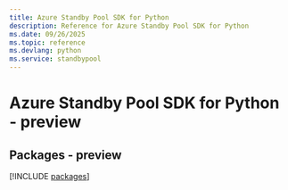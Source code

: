 ```yaml
---
title: Azure Standby Pool SDK for Python
description: Reference for Azure Standby Pool SDK for Python
ms.date: 09/26/2025
ms.topic: reference
ms.devlang: python
ms.service: standbypool
---
```

# Azure Standby Pool SDK for Python - preview
## Packages - preview
[!INCLUDE [packages](standby-pool-index.md)]